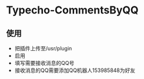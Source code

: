 # Typecho-CommentsByQQ
## 使用
- 把插件上传至/usr/plugin
- 启用
- 填写需要接收消息的QQ号
- 接收消息的QQ需要添加QQ机器人153985848为好友

